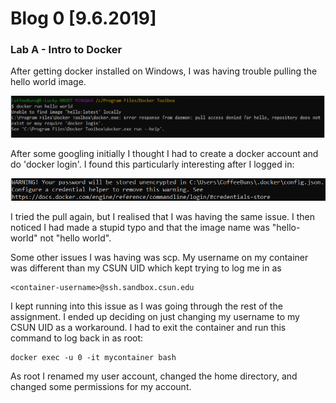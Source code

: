 # Blog 0 [9.6.2019]

### Lab A - Intro to Docker  

After getting docker installed on Windows, I was having trouble pulling the hello world image.

![typo](https://raw.githubusercontent.com/cacaocat-syr/cacaocat-syr.github.io/master/typo.png)

After some googling initially I thought I had to create a docker account and do 'docker login'. I found this particularly interesting after I logged in:

![password](https://raw.githubusercontent.com/cacaocat-syr/cacaocat-syr.github.io/master/unencrypted.png)

I tried the pull again, but I realised that I was having the same issue. I then noticed I had made a stupid typo and that the image name was "hello-world" not "hello world".

Some other issues I was having was scp. My username on my container was different than my CSUN UID which kept trying to log me in as
```
<container-username>@ssh.sandbox.csun.edu
```

I kept running into this issue as I was going through the rest of the assignment. I ended up deciding on just changing my username to my CSUN UID as a workaround. I had to exit the container and run this command to log back in as root:
```
docker exec -u 0 -it mycontainer bash
```
As root I renamed my user account, changed the home directory, and changed some permissions for my account.
